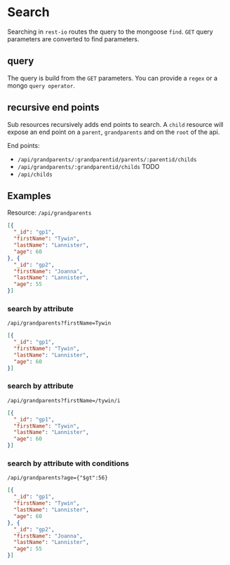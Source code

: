 # Search
Searching in `rest-io` routes the query to the mongoose `find`. `GET` query parameters are converted to
find parameters.

## query
The query is build from the `GET` parameters. You can provide a `regex` or a mongo `query operator`.

## recursive end points
Sub resources recursively adds end points to search. A `child` resource will expose an end point on
a `parent`, `grandparents` and on the `root` of the api.

End points:
- `/api/grandparents/:grandparentid/parents/:parentid/childs`
- `/api/grandparents/:grandparentid/childs` TODO
- `/api/childs`

## Examples
Resource: `/api/grandparents`

```json
[{
  "_id": "gp1",
  "firstName": "Tywin",
  "lastName": "Lannister",
  "age": 60
}, {
  "_id": "gp2",
  "firstName": "Joanna",
  "lastName": "Lannister",
  "age": 55
}]
```

### search by attribute
`/api/grandparents?firstName=Tywin`

```json
[{
  "_id": "gp1",
  "firstName": "Tywin",
  "lastName": "Lannister",
  "age": 60
}]
```

### search by attribute
`/api/grandparents?firstName=/tywin/i`

```json
[{
  "_id": "gp1",
  "firstName": "Tywin",
  "lastName": "Lannister",
  "age": 60
}]
```

### search by attribute with conditions
`/api/grandparents?age={"$gt":56}`

```json
[{
  "_id": "gp1",
  "firstName": "Tywin",
  "lastName": "Lannister",
  "age": 60
}, {
  "_id": "gp2",
  "firstName": "Joanna",
  "lastName": "Lannister",
  "age": 55
}]
```
